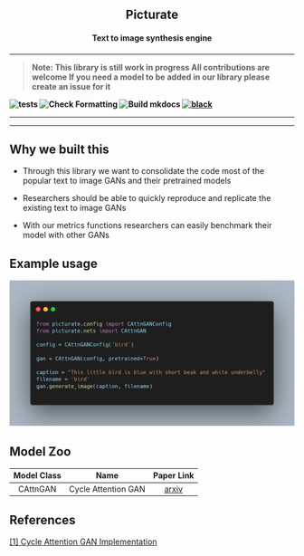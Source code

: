 <p align="center">
	<h2 align="center"> Picturate </h2>
	<h4 align="center"> Text to image synthesis engine  <h4>
</p>

* * * * *
>**Note: This library is still work in progress**
    All contributions are welcome
    If you need a model to be added in our library please create an issue for it


![tests](https://github.com/picturate/picturate/workflows/tests/badge.svg)
![Check Formatting](https://github.com/picturate/picturate/workflows/Check%20Formatting/badge.svg)
![Build mkdocs](https://github.com/picturate/picturate/workflows/Build%20mkdocs/badge.svg)
[![black](https://img.shields.io/badge/code%20style-black-000000.svg)](https://github.com/psf/black)

* * * * *

<hr>


## Why we built this

* Through this library we want to consolidate the code most of the popular text to image GANs and their pretrained models

* Researchers should be able to quickly reproduce and replicate the existing text to image GANs

* With our metrics functions researchers can easily benchmark their model with other GANs

## Example usage

<img src="images/example.png" alt="Example code">

## Model Zoo


| Model Class | Name | Paper Link |
|:-----------:|:---------------------------------------------:|:-------------:|
| CAttnGAN | Cycle Attention GAN | [arxiv](https://arxiv.org/abs/2003.12137) |


## References

[[1] Cycle Attention GAN Implementation](https://github.com/suetAndTie/cycle-image-gan)